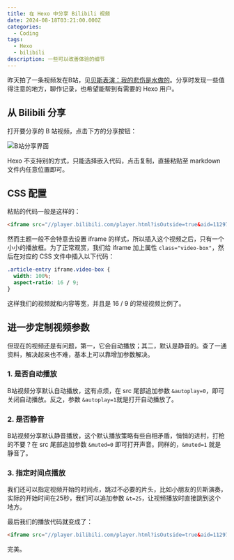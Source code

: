 ```yaml
---
title: 在 Hexo 中分享 Bilibili 视频
date: 2024-08-18T03:21:00.000Z
categories:
  - Coding
tags:
  - Hexo
  - bilibili
description: 一些可以改善体验的细节
---
```

昨天拍了一条视频发在B站，见[贝斯表演：我的悲伤是水做的](/blog/bass-play-of-jingxi/)。分享时发现一些值得注意的地方，聊作记录，也希望能帮到有需要的 Hexo 用户。

## 从 Bilibili 分享

打开要分享的 B 站视频，点击下方的分享按钮：

![B站分享界面](https://media.kaerozhi.com/2025/06/e09002f102b7a6a2fbba4a2830ce9d2b.webp)

Hexo 不支持别的方式，只能选择嵌入代码，点击复制，直接粘贴至 markdown 文件内任意位置即可。

## CSS 配置

粘贴的代码一般是这样的：

```html
<iframe src="//player.bilibili.com/player.html?isOutside=true&aid=112977336403920&bvid=BV11HpZeWE9y&cid=500001652752861&p=1" scrolling="no" border="0" frameborder="no" framespacing="0" allowfullscreen="true"></iframe>
```

然而主题一般不会特意去设置 iframe 的样式，所以插入这个视频之后，只有一个小小的播放框。为了正常观赏，我们给 iframe 加上属性 `class="video-box"`，然后在对应的 CSS 文件中插入以下代码：

```css
.article-entry iframe.video-box {
  width: 100%;
  aspect-ratio: 16 / 9;
}
```

这样我们的视频就和内容等宽，并且是 16 / 9 的常规视频比例了。

## 进一步定制视频参数

但现在的视频还是有问题，第一，它会自动播放；其二，默认是静音的。查了一通资料，解决起来也不难，基本上可以靠增加参数解决。

### 1. 是否自动播放

B站视频分享默认自动播放，这有点烦，在 src 尾部追加参数 `&autoplay=0`，即可关闭自动播放。反之，参数 `&autoplay=1`就是打开自动播放了。

### 2. 是否静音

B站视频分享默认静音播放，这个默认播放策略有些自相矛盾，悄悄的进村，打枪的不要？在 src 尾部追加参数 `&muted=0` 即可打开声音。同样的，`&muted=1` 就是静音了。

### 3. 指定时间点播放

我们还可以指定视频开始的时间点，跳过不必要的片头，比如小朋友的贝斯演奏，实际的开始时间在25秒，我们可以追加参数 `&t=25`，让视频播放时直接跳到这个地方。

最后我们的播放代码就变成了：

```html
<iframe src="//player.bilibili.com/player.html?isOutside=true&aid=112977336403920&bvid=BV11HpZeWE9y&cid=500001652752861&p=1&autoplay=0&muted=0&t=25" scrolling="no" border="0" frameborder="no" framespacing="0" allowfullscreen="true" class="video-box"></iframe>
```

完美。

